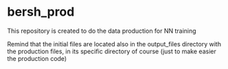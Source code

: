 # bersh_prod
This repository is created to do the data production for NN training

Remind that the initial files are located also in the output_files directory with the production files, in its specific directory of course (just to make easier the production code)
